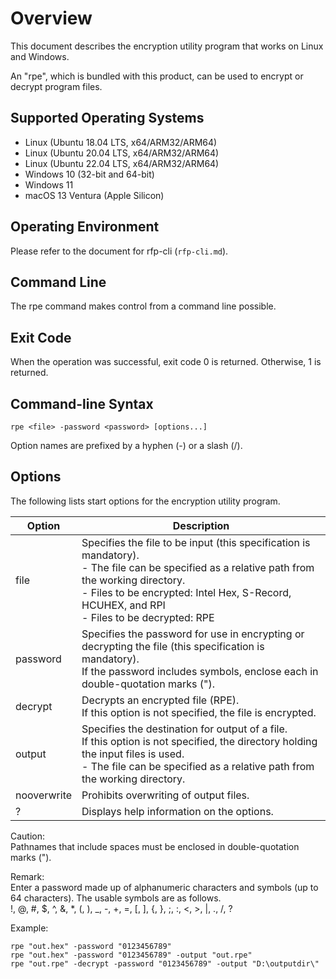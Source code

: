 # Overview
This document describes the encryption utility program that works on Linux and Windows.

An "rpe", which is bundled with this product, can be used to encrypt or decrypt program files.  

## Supported Operating Systems
* Linux (Ubuntu 18.04 LTS, x64/ARM32/ARM64)
* Linux (Ubuntu 20.04 LTS, x64/ARM32/ARM64)
* Linux (Ubuntu 22.04 LTS, x64/ARM32/ARM64)
* Windows 10 (32-bit and 64-bit)
* Windows 11
* macOS 13 Ventura (Apple Silicon)

## Operating Environment
Please refer to the document for rfp-cli (`rfp-cli.md`).

## Command Line
The rpe command makes control from a command line possible.

## Exit Code 
When the operation was successful, exit code 0 is returned.
Otherwise, 1 is returned.

## Command-line Syntax 
`rpe <file> -password <password> [options...]`

Option names are prefixed by a hyphen (-) or a slash (/).

## Options
The following lists start options for the encryption utility program.

|Option|Description|
|---|---|
|file|Specifies the file to be input (this specification is mandatory).<br>- The file can be specified as a relative path from the working directory.<br>- Files to be encrypted: Intel Hex, S-Record, HCUHEX, and RPI<br>- Files to be decrypted: RPE|
|password|Specifies the password for use in encrypting or decrypting the file (this specification is mandatory).<BR>If the password includes symbols, enclose each in double-quotation marks (").|
|decrypt|Decrypts an encrypted file (RPE).<BR>If this option is not specified, the file is encrypted.|
|output|Specifies the destination for output of a file.<BR>If this option is not specified, the directory holding the input files is used.<BR>- The file can be specified as a relative path from the working directory.|
|nooverwrite|Prohibits overwriting of output files.|
|?|Displays help information on the options.|

Caution:  
Pathnames that include spaces must be enclosed in double-quotation marks (").  

Remark:  
Enter a password made up of alphanumeric characters and symbols (up to 64 characters). The usable symbols are as follows.  
!, @, #, $, ^, &, *, (, ), _, -, +, =, [, ], {, }, ;, :, <, >, |, ., /, ?

Example:
```
rpe "out.hex" -password "0123456789"
rpe "out.hex" -password "0123456789" -output "out.rpe"
rpe "out.rpe" -decrypt -password "0123456789" -output "D:\outputdir\"
``` 